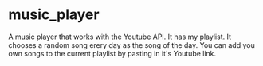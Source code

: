 # music_player
A music player that works with the Youtube API. It has my playlist.
It chooses a random song erery day as the song of the day.
You can add you own songs to the current playlist by pasting in it's Youtube link.
